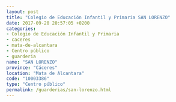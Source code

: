 ```yaml
---
layout: post
title: "Colegio de Educación Infantil y Primaria SAN LORENZO"
date: 2017-09-20 20:57:05 +0200
categories:
- Colegio de Educación Infantil y Primaria
- caceres
- mata-de-alcantara
- Centro público
- guarderia
name: "SAN LORENZO"
province: "Cáceres"
location: "Mata de Alcantara"
code: "10003386"
type: "Centro público"
permalink: /guarderias/san-lorenzo.html
---
```

